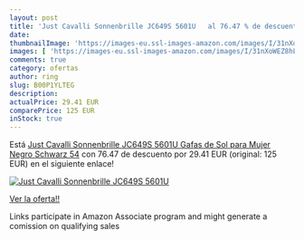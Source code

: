 ```yaml
---
layout: post
title: 'Just Cavalli Sonnenbrille JC649S 5601U   al 76.47 % de descuento'
date: 
thumbnailImage: 'https://images-eu.ssl-images-amazon.com/images/I/31nXoWEZ8hL._SL200_.jpg'
images: [ 'https://images-eu.ssl-images-amazon.com/images/I/31nXoWEZ8hL._SL200_.jpg' ]
comments: true
category: ofertas
author: ring
slug: B00P1YLTEG
description:
actualPrice: 29.41 EUR
comparePrice: 125 EUR
inStock: true
---
```


Está [Just Cavalli Sonnenbrille JC649S 5601U  Gafas de Sol para Mujer  Negro  Schwarz   54](https://www.amazon.es/dp/B00P1YLTEG/?tag=tolees-21) con 76.47 de descuento por 29.41 EUR (original: 125 EUR) en el siguiente enlace!

[![Just Cavalli Sonnenbrille JC649S 5601U  ](https://images-eu.ssl-images-amazon.com/images/I/31nXoWEZ8hL._SL200_.jpg)](https://www.amazon.es/dp/B00P1YLTEG/?tag=tolees-21)

[Ver la oferta!!](https://www.amazon.es/dp/B00P1YLTEG/?tag=tolees-21)

Links participate in Amazon Associate program and might generate a comission on qualifying sales



